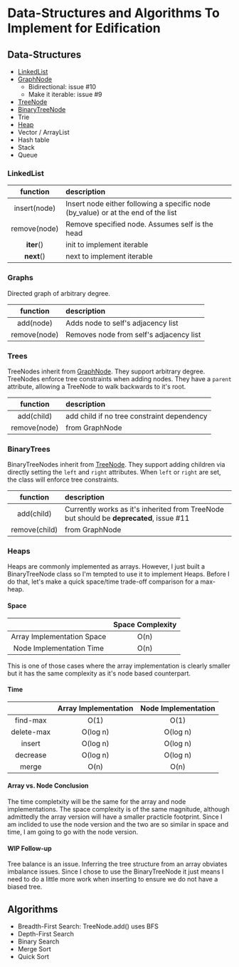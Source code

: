 # Data-Structures and Algorithms To Implement for Edification

## Data-Structures
 - [LinkedList](#linkedlist)
 - [GraphNode](#graphs)
   - Bidirectional: issue #10
   - Make it iterable: issue #9
 - [TreeNode](#trees)
 - [BinaryTreeNode](#binarytrees)
 - Trie
 - [Heap](#heaps)
 - Vector / ArrayList
 - Hash table
 - Stack
 - Queue

### LinkedList

| function | description |
| :------------: | :---------- |
| insert(node)   | Insert node either following a specific node (by_value) or at the end of the list |
| remove(node) | Remove specified node. Assumes self is the head |
| __iter__() | init to implement iterable |
| __next__() | next to implement iterable |

### Graphs
Directed graph of arbitrary degree.

| function | description |
| :------------: | :---------- |
| add(node) | Adds node to self's adjacency list |
| remove(node) | Removes node from self's adjacency list |

### Trees
TreeNodes inherit from [GraphNode](#graphs).  They support arbitrary degree.  TreeNodes enforce tree constraints when adding nodes.  They have a `parent` attribute, allowing a TreeNode to walk backwards to it's root.  

| function | description |
| :------------: | :---------- |
| add(child)   | add child if no tree constraint dependency |
| remove(node) | from GraphNode |

### BinaryTrees
BinaryTreeNodes inherit from [TreeNode](#trees).  They support adding children via directly setting the `left` and `right` attributes.  When `left` or `right` are set, the class will enforce tree constraints.  

| function | description |
| :------------: | :---------- |
| add(child) | Currently works as it's inherited from TreeNode but should be **deprecated**, issue #11 |
| remove(child) | from GraphNode |

### Heaps
Heaps are commonly implemented as arrays.  However, I just built a BinaryTreeNode class so I'm tempted to use it to implement Heaps.  Before I do that, let's make a quick space/time trade-off comparison for a max-heap.

#### Space
| | Space Complexity |
| :--: | :--: |
| Array Implementation Space | O(n) |
| Node Implementation Time | O(n) |

This is one of those cases where the array implementation is clearly smaller but it has the same complexity as it's node based counterpart.

#### Time
| | Array Implementation | Node Implementation |
| :--: | :--: | :--: |
| find-max | O(1) | O(1) |
| delete-max | O(log n) | O(log n) |
| insert | O(log n) | O(log n) |
| decrease | O(log n) | O(log n) |
| merge | O(n) | O(n) |

#### Array vs. Node Conclusion
The time completxity will be the same for the array and node implementations.  The space complexity is of the same magnitude, although admittedly the array version will have a smaller practicle footprint.  Since I am inclided to use the node version and the two are so similar in space and time, I am going to go with the node version.

#### WIP Follow-up
Tree balance is an issue.  Inferring the tree structure from an array obviates imbalance issues.  Since I chose to use the BinaryTreeNode it just means I need to do a little more work when inserting to ensure we do not have a biased tree.

## Algorithms
 - Breadth-First Search: TreeNode.add() uses BFS
 - Depth-First Search
 - Binary Search
 - Merge Sort
 - Quick Sort

